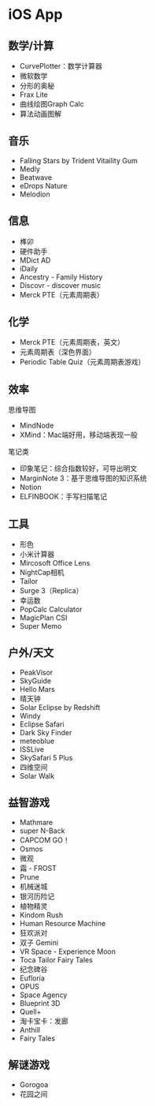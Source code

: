 # iOS App

## 数学/计算

- CurvePlotter：数学计算器
- 微软数学
- 分形的奥秘
- Frax Lite
- 曲线绘图Graph Calc
- 算法动画图解

## 音乐

- Falling Stars by Trident Vitaility Gum
- Medly
- Beatwave
- eDrops Nature
- Melodion

## 信息

- 榫卯
- 硬件助手
- MDict AD
- iDaily
- Ancestry - Family History
- Discovr - discover music
- Merck PTE（元素周期表）

## 化学
- Merck PTE（元素周期表，英文）
- 元素周期表（深色界面）
- Periodic Table Quiz（元素周期表游戏）

## 效率

思维导图
- MindNode
- XMind：Mac端好用，移动端表现一般

笔记类
- 印象笔记：综合指数较好，可导出明文
- MarginNote 3：基于思维导图的知识系统
- Notion
- ELFINBOOK：手写扫描笔记

## 工具

- 形色
- 小米计算器
- Mircosoft Office Lens
- NightCap相机
- Tailor
- Surge 3（Replica）
- 幸运数
- PopCalc Calculator
- MagicPlan CSI
- Super Memo

## 户外/天文

- PeakVisor
- SkyGuide
- Hello Mars
- 晴天钟
- Solar Eclipse by Redshift
- Windy
- Eclipse Safari
- Dark Sky Finder
- meteoblue
- ISSLive
- SkySafari 5 Plus
- 四维空间
- Solar Walk



## 益智游戏

- Mathmare
- super N-Back
- CAPCOM GO！
- Osmos
- 微观
- 霜 - FROST
- Prune
- 机械迷城
- 银河历险记
- 植物精灵
- Kindom Rush
- Human Resource Machine
- 狂欢派对
- 双子 Gemini
- VR Space - Experience Moon
- Toca Tailor Fairy Tales
- 纪念碑谷
- Eufloria
- OPUS
- Space Agency
- Blueprint 3D
- Quell+
- 淘卡宝卡：发廊
- Anthill
- Fairy Tales

## 解谜游戏

- Gorogoa
- 花园之间
